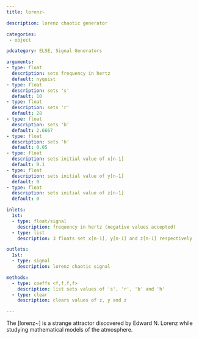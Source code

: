 ```yaml
---
title: lorenz~

description: lorenz chaotic generator

categories:
 - object

pdcategory: ELSE, Signal Generators

arguments:
- type: float
  description: sets frequency in hertz
  default: nyquist
- type: float
  description: sets 's'
  default: 10
- type: float
  description: sets 'r'
  default: 28
- type: float
  description: sets 'b'
  default: 2.6667
- type: float
  description: sets 'h'
  default: 0.05
- type: float
  description: sets initial value of x[n-1]
  default: 0.1
- type: float
  description: sets initial value of y[n-1]
  default: 0
- type: float
  description: sets initial value of z[n-1]
  default: 0

inlets:
  1st:
  - type: float/signal
    description: frequency in hertz (negative values accepted)
  - type: list
    description: 3 floats set x[n-1], y[n-1] and z[n-1] respectively

outlets:
  1st:
  - type: signal
    description: lorenz chaotic signal

methods:
  - type: coeffs <f,f,f,f>
    description: list sets values of 's', 'r', 'b' and 'h'
  - type: clear
    description: clears values of z, y and z

---
```


The [lorenz~] is a strange attractor discovered by Edward N. Lorenz while studying mathematical models of the atmosphere.

